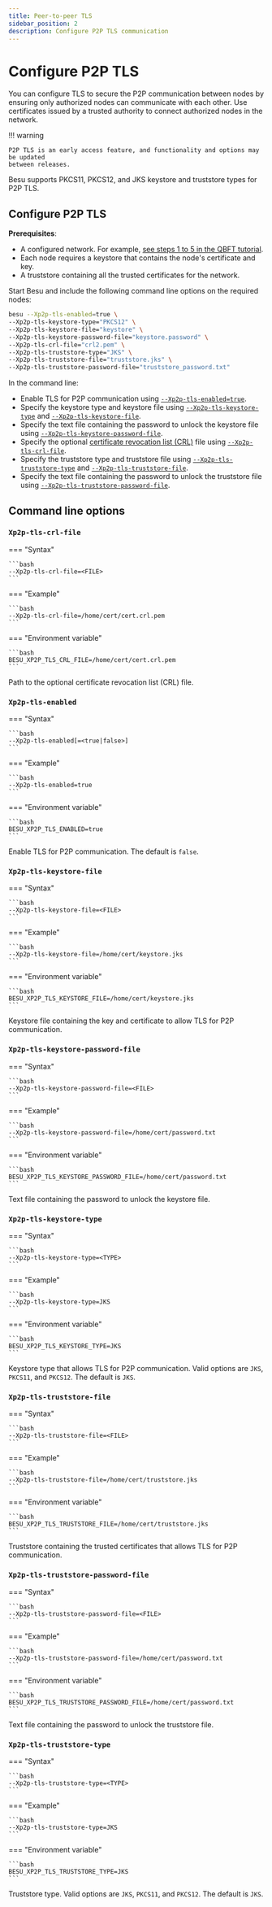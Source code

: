 ```yaml
---
title: Peer-to-peer TLS
sidebar_position: 2
description: Configure P2P TLS communication
---
```


# Configure P2P TLS

You can configure TLS to secure the P2P communication between nodes by ensuring only authorized nodes can communicate with each other. Use certificates issued by a trusted authority to connect authorized nodes in the network.

!!! warning

    P2P TLS is an early access feature, and functionality and options may be updated
    between releases.

Besu supports PKCS11, PKCS12, and JKS keystore and truststore types for P2P TLS.

## Configure P2P TLS

**Prerequisites**:

- A configured network. For example, [see steps 1 to 5 in the QBFT tutorial](../../../tutorials/qbft.md).
- Each node requires a keystore that contains the node's certificate and key.
- A truststore containing all the trusted certificates for the network.

Start Besu and include the following command line options on the required nodes:

```bash
besu --Xp2p-tls-enabled=true \
--Xp2p-tls-keystore-type="PKCS12" \
--Xp2p-tls-keystore-file="keystore" \
--Xp2p-tls-keystore-password-file="keystore.password" \
--Xp2p-tls-crl-file="crl2.pem" \
--Xp2p-tls-truststore-type="JKS" \
--Xp2p-tls-truststore-file="truststore.jks" \
--Xp2p-tls-truststore-password-file="truststore_password.txt"
```

In the command line:

- Enable TLS for P2P communication using [`--Xp2p-tls-enabled=true`](#xp2p-tls-enabled).
- Specify the keystore type and keystore file using [`--Xp2p-tls-keystore-type`](#xp2p-tls-keystore-type) and [`--Xp2p-tls-keystore-file`](#xp2p-tls-keystore-file).
- Specify the text file containing the password to unlock the keystore file using [`--Xp2p-tls-keystore-password-file`](#xp2p-tls-keystore-password-file).
- Specify the optional [certificate revocation list (CRL)] file using [`--Xp2p-tls-crl-file`](#xp2p-tls-crl-file).
- Specify the truststore type and truststore file using [`--Xp2p-tls-truststore-type`](#xp2p-tls-truststore-type) and [`--Xp2p-tls-truststore-file`](#xp2p-tls-truststore-file).
- Specify the text file containing the password to unlock the truststore file using [`--Xp2p-tls-truststore-password-file`](#xp2p-tls-keystore-password-file).

## Command line options

### `Xp2p-tls-crl-file`

=== "Syntax"

    ```bash
    --Xp2p-tls-crl-file=<FILE>
    ```

=== "Example"

    ```bash
    --Xp2p-tls-crl-file=/home/cert/cert.crl.pem
    ```

=== "Environment variable"

    ```bash
    BESU_XP2P_TLS_CRL_FILE=/home/cert/cert.crl.pem
    ```

Path to the optional certificate revocation list (CRL) file.

### `Xp2p-tls-enabled`

=== "Syntax"

    ```bash
    --Xp2p-tls-enabled[=<true|false>]
    ```

=== "Example"

    ```bash
    --Xp2p-tls-enabled=true
    ```

=== "Environment variable"

    ```bash
    BESU_XP2P_TLS_ENABLED=true
    ```

Enable TLS for P2P communication. The default is `false`.

### `Xp2p-tls-keystore-file`

=== "Syntax"

    ```bash
    --Xp2p-tls-keystore-file=<FILE>
    ```

=== "Example"

    ```bash
    --Xp2p-tls-keystore-file=/home/cert/keystore.jks
    ```

=== "Environment variable"

    ```bash
    BESU_XP2P_TLS_KEYSTORE_FILE=/home/cert/keystore.jks
    ```

Keystore file containing the key and certificate to allow TLS for P2P communication.

### `Xp2p-tls-keystore-password-file`

=== "Syntax"

    ```bash
    --Xp2p-tls-keystore-password-file=<FILE>
    ```

=== "Example"

    ```bash
    --Xp2p-tls-keystore-password-file=/home/cert/password.txt
    ```

=== "Environment variable"

    ```bash
    BESU_XP2P_TLS_KEYSTORE_PASSWORD_FILE=/home/cert/password.txt
    ```

Text file containing the password to unlock the keystore file.

### `Xp2p-tls-keystore-type`

=== "Syntax"

    ```bash
    --Xp2p-tls-keystore-type=<TYPE>
    ```

=== "Example"

    ```bash
    --Xp2p-tls-keystore-type=JKS
    ```

=== "Environment variable"

    ```bash
    BESU_XP2P_TLS_KEYSTORE_TYPE=JKS
    ```

Keystore type that allows TLS for P2P communication. Valid options are `JKS`, `PKCS11`, and `PKCS12`. The default is `JKS`.

### `Xp2p-tls-truststore-file`

=== "Syntax"

    ```bash
    --Xp2p-tls-truststore-file=<FILE>
    ```

=== "Example"

    ```bash
    --Xp2p-tls-truststore-file=/home/cert/truststore.jks
    ```

=== "Environment variable"

    ```bash
    BESU_XP2P_TLS_TRUSTSTORE_FILE=/home/cert/truststore.jks
    ```

Truststore containing the trusted certificates that allows TLS for P2P communication.

### `Xp2p-tls-truststore-password-file`

=== "Syntax"

    ```bash
    --Xp2p-tls-truststore-password-file=<FILE>
    ```

=== "Example"

    ```bash
    --Xp2p-tls-truststore-password-file=/home/cert/password.txt
    ```

=== "Environment variable"

    ```bash
    BESU_XP2P_TLS_TRUSTSTORE_PASSWORD_FILE=/home/cert/password.txt
    ```

Text file containing the password to unlock the truststore file.

### `Xp2p-tls-truststore-type`

=== "Syntax"

    ```bash
    --Xp2p-tls-truststore-type=<TYPE>
    ```

=== "Example"

    ```bash
    --Xp2p-tls-truststore-type=JKS
    ```

=== "Environment variable"

    ```bash
    BESU_XP2P_TLS_TRUSTSTORE_TYPE=JKS
    ```

Truststore type. Valid options are `JKS`, `PKCS11`, and `PKCS12`. The default is `JKS`.

[certificate revocation list (CRL)]: https://www.securew2.com/blog/certificate-revocation-crl-explained
